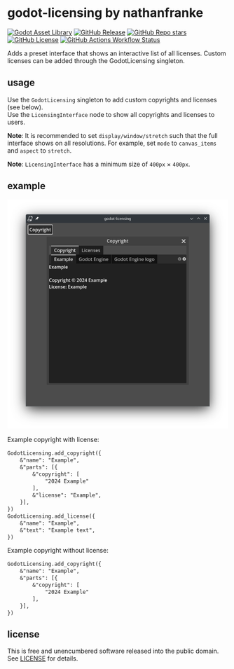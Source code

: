 # godot-licensing by nathanfranke

[![Godot Asset Library](https://img.shields.io/badge/download-_?label=Godot%20Asset%20Library&color=blue)](https://godotengine.org/asset-library/asset/1079)
[![GitHub Release](https://img.shields.io/github/v/release/nathanfranke/godot-licensing)](https://github.com/nathanfranke/godot-licensing/releases/latest)
[![GitHub Repo stars](https://img.shields.io/github/stars/nathanfranke/godot-licensing?style=flat)](https://github.com/nathanfranke/godot-licensing)
[![GitHub License](https://img.shields.io/github/license/nathanfranke/godot-licensing?color=brightgreen)](https://github.com/nathanfranke/godot-licensing/blob/main/LICENSE)
[![GitHub Actions Workflow Status](https://img.shields.io/github/actions/workflow/status/nathanfranke/godot-licensing/builds.yml)](https://github.com/nathanfranke/godot-licensing/actions)

Adds a preset interface that shows an interactive list of all licenses. Custom licenses can be added through the GodotLicensing singleton.

## usage

Use the `GodotLicensing` singleton to add custom copyrights and licenses (see below). \
Use the `LicensingInterface` node to show all copyrights and licenses to users. \
</x-nul>

**Note**: It is recommended to set `display/window/stretch` such that the full interface shows on all resolutions. For example, set `mode` to `canvas_items` and `aspect` to `stretch`.

**Note**: `LicensingInterface` has a minimum size of `400px` × `400px`.

## example

![example screenshot](https://raw.githubusercontent.com/nathanfranke/godot-licensing/refs/heads/main/static/example.png)

Example copyright with license:

```gdscript
GodotLicensing.add_copyright({
	&"name": "Example",
	&"parts": [{
		&"copyright": [
			"2024 Example"
		],
		&"license": "Example",
	}],
})
GodotLicensing.add_license({
	&"name": "Example",
	&"text": "Example text",
})
```

Example copyright without license:

```gdscript
GodotLicensing.add_copyright({
	&"name": "Example",
	&"parts": [{
		&"copyright": [
			"2024 Example"
		],
	}],
})
```

## license

This is free and unencumbered software released into the public domain. See [LICENSE](https://github.com/nathanfranke/godot-licensing/blob/main/LICENSE) for details.
